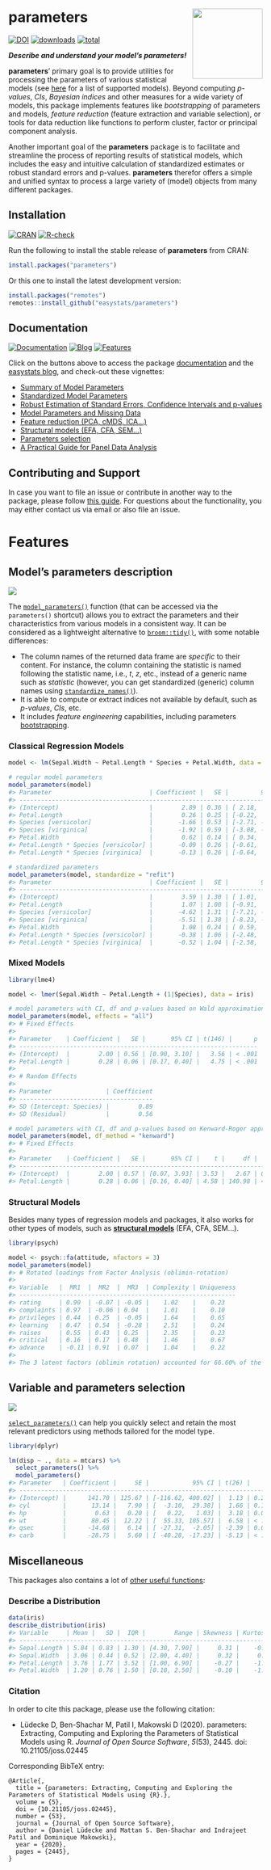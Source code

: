 
# parameters <img src='man/figures/logo.png' align="right" height="139" />

[![DOI](https://joss.theoj.org/papers/10.21105/joss.02445/status.svg)](https://doi.org/10.21105/joss.02445)
[![downloads](http://cranlogs.r-pkg.org/badges/parameters)](https://cran.r-project.org/package=parameters)
[![total](https://cranlogs.r-pkg.org/badges/grand-total/parameters)](https://cranlogs.r-pkg.org/)

***Describe and understand your model’s parameters!***

**parameters**’ primary goal is to provide utilities for processing the
parameters of various statistical models (see
[here](https://easystats.github.io/insight/) for a list of supported
models). Beyond computing *p-values*, *CIs*, *Bayesian indices* and
other measures for a wide variety of models, this package implements
features like *bootstrapping* of parameters and models, *feature
reduction* (feature extraction and variable selection), or tools for
data reduction like functions to perform cluster, factor or principal
component analysis.

Another important goal of the **parameters** package is to facilitate
and streamline the process of reporting results of statistical models,
which includes the easy and intuitive calculation of standardized
estimates or robust standard errors and p-values. **parameters**
therefor offers a simple and unified syntax to process a large variety
of (model) objects from many different packages.

## Installation

[![CRAN](http://www.r-pkg.org/badges/version/parameters)](https://cran.r-project.org/package=parameters)
[![R-check](https://github.com/easystats/parameters/workflows/R-check/badge.svg?branch=main)](https://github.com/easystats/parameters/actions)

Run the following to install the stable release of **parameters** from
CRAN:

``` r
install.packages("parameters")
```

Or this one to install the latest development version:

``` r
install.packages("remotes")
remotes::install_github("easystats/parameters")
```

## Documentation

[![Documentation](https://img.shields.io/badge/documentation-parameters-orange.svg?colorB=E91E63)](https://easystats.github.io/parameters/)
[![Blog](https://img.shields.io/badge/blog-easystats-orange.svg?colorB=FF9800)](https://easystats.github.io/blog/posts/)
[![Features](https://img.shields.io/badge/features-parameters-orange.svg?colorB=2196F3)](https://easystats.github.io/parameters/reference/index.html)

Click on the buttons above to access the package
[documentation](https://easystats.github.io/parameters/) and the
[easystats blog](https://easystats.github.io/blog/posts/), and check-out
these vignettes:

-   [Summary of Model
    Parameters](https://easystats.github.io/parameters/articles/model_parameters.html)
-   [Standardized Model
    Parameters](https://easystats.github.io/parameters/articles/model_parameters_standardized.html)
-   [Robust Estimation of Standard Errors, Confidence Intervals and
    p-values](https://easystats.github.io/parameters/articles/model_parameters_robust.html)
-   [Model Parameters and Missing
    Data](https://easystats.github.io/parameters/articles/model_parameters_mice.html)
-   [Feature reduction (PCA, cMDS,
    ICA…)](https://easystats.github.io/parameters/articles/parameters_reduction.html)
-   [Structural models (EFA, CFA,
    SEM…)](https://easystats.github.io/parameters/articles/efa_cfa.html)
-   [Parameters
    selection](https://easystats.github.io/parameters/articles/parameters_selection.html)
-   [A Practical Guide for Panel Data
    Analysis](https://easystats.github.io/parameters/articles/demean.html)

## Contributing and Support

In case you want to file an issue or contribute in another way to the
package, please follow [this
guide](https://github.com/easystats/parameters/blob/master/.github/CONTRIBUTING.md).
For questions about the functionality, you may either contact us via
email or also file an issue.

# Features

## Model’s parameters description

<p>
<img src='man/figures/figure1.png' align="center" />
</p>

The
[`model_parameters()`](https://easystats.github.io/parameters/articles/model_parameters.html)
function (that can be accessed via the `parameters()` shortcut) allows
you to extract the parameters and their characteristics from various
models in a consistent way. It can be considered as a lightweight
alternative to [`broom::tidy()`](https://github.com/tidymodels/broom),
with some notable differences:

-   The column names of the returned data frame are *specific* to their
    content. For instance, the column containing the statistic is named
    following the statistic name, i.e., *t*, *z*, etc., instead of a
    generic name such as *statistic* (however, you can get standardized
    (generic) column names using
    [`standardize_names()`](https://easystats.github.io/insight/reference/standardize_names.html)).
-   It is able to compute or extract indices not available by default,
    such as *p-values*, *CIs*, etc.
-   It includes *feature engineering* capabilities, including parameters
    [bootstrapping](https://easystats.github.io/parameters/reference/bootstrap_parameters.html).

### Classical Regression Models

``` r
model <- lm(Sepal.Width ~ Petal.Length * Species + Petal.Width, data = iris)

# regular model parameters
model_parameters(model)
#> Parameter                           | Coefficient |   SE |         95% CI | t(143) |      p
#> -------------------------------------------------------------------------------------------
#> (Intercept)                         |        2.89 | 0.36 | [ 2.18,  3.60] |   8.01 | < .001
#> Petal.Length                        |        0.26 | 0.25 | [-0.22,  0.75] |   1.07 | 0.287 
#> Species [versicolor]                |       -1.66 | 0.53 | [-2.71, -0.62] |  -3.14 | 0.002 
#> Species [virginica]                 |       -1.92 | 0.59 | [-3.08, -0.76] |  -3.28 | 0.001 
#> Petal.Width                         |        0.62 | 0.14 | [ 0.34,  0.89] |   4.41 | < .001
#> Petal.Length * Species [versicolor] |       -0.09 | 0.26 | [-0.61,  0.42] |  -0.36 | 0.721 
#> Petal.Length * Species [virginica]  |       -0.13 | 0.26 | [-0.64,  0.38] |  -0.50 | 0.618

# standardized parameters
model_parameters(model, standardize = "refit")
#> Parameter                           | Coefficient |   SE |         95% CI | t(143) |      p
#> -------------------------------------------------------------------------------------------
#> (Intercept)                         |        3.59 | 1.30 | [ 1.01,  6.17] |   2.75 | 0.007 
#> Petal.Length                        |        1.07 | 1.00 | [-0.91,  3.04] |   1.07 | 0.287 
#> Species [versicolor]                |       -4.62 | 1.31 | [-7.21, -2.03] |  -3.53 | < .001
#> Species [virginica]                 |       -5.51 | 1.38 | [-8.23, -2.79] |  -4.00 | < .001
#> Petal.Width                         |        1.08 | 0.24 | [ 0.59,  1.56] |   4.41 | < .001
#> Petal.Length * Species [versicolor] |       -0.38 | 1.06 | [-2.48,  1.72] |  -0.36 | 0.721 
#> Petal.Length * Species [virginica]  |       -0.52 | 1.04 | [-2.58,  1.54] |  -0.50 | 0.618
```

### Mixed Models

``` r
library(lme4)

model <- lmer(Sepal.Width ~ Petal.Length + (1|Species), data = iris)

# model parameters with CI, df and p-values based on Wald approximation
model_parameters(model, effects = "all")
#> # Fixed Effects
#> 
#> Parameter    | Coefficient |   SE |       95% CI | t(146) |      p
#> ------------------------------------------------------------------
#> (Intercept)  |        2.00 | 0.56 | [0.90, 3.10] |   3.56 | < .001
#> Petal.Length |        0.28 | 0.06 | [0.17, 0.40] |   4.75 | < .001
#> 
#> # Random Effects
#> 
#> Parameter               | Coefficient
#> -------------------------------------
#> SD (Intercept: Species) |        0.89
#> SD (Residual)           |        0.56

# model parameters with CI, df and p-values based on Kenward-Roger approximation
model_parameters(model, df_method = "kenward")
#> # Fixed Effects
#> 
#> Parameter    | Coefficient |   SE |       95% CI |    t |     df |      p
#> -------------------------------------------------------------------------
#> (Intercept)  |        2.00 | 0.57 | [0.07, 3.93] | 3.53 |   2.67 | 0.046 
#> Petal.Length |        0.28 | 0.06 | [0.16, 0.40] | 4.58 | 140.98 | < .001
```

### Structural Models

Besides many types of regression models and packages, it also works for
other types of models, such as [**structural
models**](https://easystats.github.io/parameters/articles/efa_cfa.html)
(EFA, CFA, SEM…).

``` r
library(psych)

model <- psych::fa(attitude, nfactors = 3)
model_parameters(model)
#> # Rotated loadings from Factor Analysis (oblimin-rotation)
#> 
#> Variable   |  MR1  |  MR2  |  MR3  | Complexity | Uniqueness
#> ------------------------------------------------------------
#> rating     | 0.90  | -0.07 | -0.05 |    1.02    |    0.23   
#> complaints | 0.97  | -0.06 | 0.04  |    1.01    |    0.10   
#> privileges | 0.44  | 0.25  | -0.05 |    1.64    |    0.65   
#> learning   | 0.47  | 0.54  | -0.28 |    2.51    |    0.24   
#> raises     | 0.55  | 0.43  | 0.25  |    2.35    |    0.23   
#> critical   | 0.16  | 0.17  | 0.48  |    1.46    |    0.67   
#> advance    | -0.11 | 0.91  | 0.07  |    1.04    |    0.22   
#> 
#> The 3 latent factors (oblimin rotation) accounted for 66.60% of the total variance of the original data (MR1 = 38.19%, MR2 = 22.69%, MR3 = 5.72%).
```

## Variable and parameters selection

<p>
<img src='man/figures/figure2.png' align="center" />
</p>

[`select_parameters()`](https://easystats.github.io/parameters/articles/parameters_selection.html)
can help you quickly select and retain the most relevant predictors
using methods tailored for the model type.

``` r
library(dplyr)

lm(disp ~ ., data = mtcars) %>% 
  select_parameters() %>% 
  model_parameters()
#> Parameter   | Coefficient |     SE |            95% CI | t(26) |      p
#> -----------------------------------------------------------------------
#> (Intercept) |      141.70 | 125.67 | [-116.62, 400.02] |  1.13 | 0.270 
#> cyl         |       13.14 |   7.90 | [  -3.10,  29.38] |  1.66 | 0.108 
#> hp          |        0.63 |   0.20 | [   0.22,   1.03] |  3.18 | 0.004 
#> wt          |       80.45 |  12.22 | [  55.33, 105.57] |  6.58 | < .001
#> qsec        |      -14.68 |   6.14 | [ -27.31,  -2.05] | -2.39 | 0.024 
#> carb        |      -28.75 |   5.60 | [ -40.28, -17.23] | -5.13 | < .001
```

## Miscellaneous

This packages also contains a lot of [other useful
functions](https://easystats.github.io/parameters/reference/index.html):

### Describe a Distribution

``` r
data(iris)
describe_distribution(iris)
#> Variable     | Mean |   SD |  IQR |        Range | Skewness | Kurtosis |   n | n_Missing
#> ----------------------------------------------------------------------------------------
#> Sepal.Length | 5.84 | 0.83 | 1.30 | [4.30, 7.90] |     0.31 |    -0.55 | 150 |         0
#> Sepal.Width  | 3.06 | 0.44 | 0.52 | [2.00, 4.40] |     0.32 |     0.23 | 150 |         0
#> Petal.Length | 3.76 | 1.77 | 3.52 | [1.00, 6.90] |    -0.27 |    -1.40 | 150 |         0
#> Petal.Width  | 1.20 | 0.76 | 1.50 | [0.10, 2.50] |    -0.10 |    -1.34 | 150 |         0
```

### Citation

In order to cite this package, please use the following citation:

-   Lüdecke D, Ben-Shachar M, Patil I, Makowski D (2020). parameters:
    Extracting, Computing and Exploring the Parameters of Statistical
    Models using R. *Journal of Open Source Software*, *5*(53), 2445.
    doi: 10.21105/joss.02445

Corresponding BibTeX entry:

    @Article{,
      title = {parameters: Extracting, Computing and Exploring the Parameters of Statistical Models using {R}.},
      volume = {5},
      doi = {10.21105/joss.02445},
      number = {53},
      journal = {Journal of Open Source Software},
      author = {Daniel Lüdecke and Mattan S. Ben-Shachar and Indrajeet Patil and Dominique Makowski},
      year = {2020},
      pages = {2445},
    }
